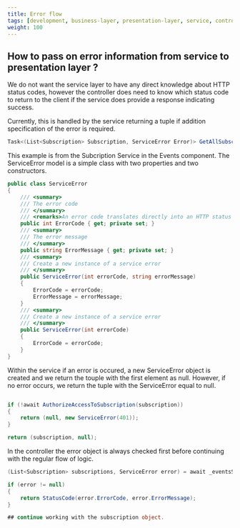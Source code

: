 ```yaml
---
title: Error flow
tags: [development, business-layer, presentation-layer, service, controller, needstranslation]
weight: 100
---
```


## How to pass on error information from service to presentation layer ? 

We do not want the service layer to have any direct knowledge about HTTP status codes, 
however the controller does need to know which status code to return to the client
if the service does provide a response indicating success. 

Currently, this is handled by the service returning a tuple if addition specification of the error is required. 


```cs
Task<(List<Subscription> Subscription, ServiceError Error)> GetAllSubscriptions(string consumer);
```

This example is from the Subcription Service in the Events component. 
The ServiceError model is a simple class with two properties and two constructors. 

```cs
public class ServiceError
{
    /// <summary>
    /// The error code
    /// </summary>
    /// <remarks>An error code translates directly into an HTTP status code</remarks>
    public int ErrorCode { get; private set; }
    /// <summary>
    /// The error message
    /// </summary>
    public string ErrorMessage { get; private set; }
    /// <summary>
    /// Create a new instance of a service error
    /// </summary>
    public ServiceError(int errorCode, string errorMessage)
    {
        ErrorCode = errorCode;
        ErrorMessage = errorMessage;
    }
    /// <summary>
    /// Create a new instance of a service error
    /// </summary>
    public ServiceError(int errorCode)
    {
        ErrorCode = errorCode;
    }
}
```

Within the service if an error is occured, a new ServiceError object is created and we return the touple with the
first element as null. However, if no error occurs, we return the tuple with the ServiceError equal to null.

```cs

if (!await AuthorizeAccessToSubscription(subscription))
{
    return (null, new ServiceError(401));
}

return (subscription, null);
```

In the controller the error object is always checked first before continuing with the regular flow of logic. 

```cs
(List<Subscription> subscriptions, ServiceError error) = await _eventsSubscriptionService.GetAllSubscriptions(consumer);

if (error != null)
{
    return StatusCode(error.ErrorCode, error.ErrorMessage);
}

## continue working with the subscription object.

```